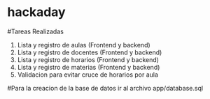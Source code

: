 # hackaday


#Tareas Realizadas

1. Lista y registro de aulas (Frontend y backend)
2. Lista y registro de docentes (Frontend y backend)
3. Lista y registro de horarios (Frontend y backend)
4. Lista y registro de materias (Frontend y backend)
5. Validacion para evitar cruce de horarios por aula


#Para la creacion de la base de datos ir al archivo app/database.sql